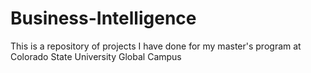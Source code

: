 # Business-Intelligence

This is a repository of projects I have done for my master's program at Colorado State University Global Campus
